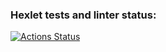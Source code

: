 ### Hexlet tests and linter status:
[![Actions Status](https://github.com/fantom2299/frontend-project-lvl1/workflows/hexlet-check/badge.svg)](https://github.com/fantom2299/frontend-project-lvl1/actions)